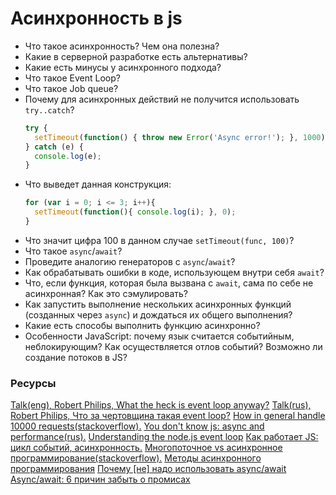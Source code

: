 # Асинхронность в js

* Что такое асинхронность? Чем она полезна?
* Какие в серверной разработке есть альтернативы?
* Какие есть минусы у асинхронного подхода?
* Что такое Event Loop?
* Что такое Job queue?
* Почему для асинхронных действий не получится использовать `try..catch`?
    ```javascript
    try {
      setTimeout(function() { throw new Error('Async error!'); }, 1000);
    } catch (e) {
      console.log(e);
    }
    ```
* Что выведет данная конструкция:
    ```javascript
    for (var i = 0; i <= 3; i++){
      setTimeout(function(){ console.log(i); }, 0);
    }
    ```
* Что значит цифра 100 в данном случае `setTimeout(func, 100)`?
* Что такое `async`/`await`?
* Проведите аналогию генераторов с `async`/`await`?
* Как обрабатывать ошибки в коде, использующем внутри себя `await`?
* Что, если функция, которая была вызвана с `await`, сама по себе не асинхронная? Как это сэмулировать?
* Как запустить выполнение нескольких асинхронных функций (созданных через `async`) и дождаться их общего выполнения?
* Какие есть способы выполнить функцию асинхронно?
* Особенности JavaScript: почему язык считается событийным, неблокирующим? Как осуществляется отлов событий? Возможно ли создание потоков в JS?

### Ресурсы
[Talk(eng), Robert Philips, What the heck is event loop anyway?](https://www.youtube.com/watch?v=8aGhZQkoFbQ)
[Talk(rus), Robert Philips, Что за чертовщина такая event loop?](https://www.youtube.com/watch?v=8cV4ZvHXQL4)
[How in general handle 10000 requests(stackoverflow).](https://stackoverflow.com/questions/34855352/how-in-general-does-node-js-handle-10-000-concurrent-requests)
[You don't know js: async and performance(rus).](https://github.com/devSchacht/You-Dont-Know-JS/tree/master/async%20%26%20performance)
[Understanding the node.js event loop](http://blog.mixu.net/2011/02/01/understanding-the-node-js-event-loop/)
[Как работает JS: цикл событий, асинхронность.](https://habr.com/ru/company/ruvds/blog/340508/)
[Многопоточное vs асинхронное программирование(stackoverflow).](https://ru.stackoverflow.com/questions/445768/%D0%9C%D0%BD%D0%BE%D0%B3%D0%BE%D0%BF%D0%BE%D1%82%D0%BE%D1%87%D0%BD%D0%BE%D0%B5-vs-%D0%B0%D1%81%D0%B8%D0%BD%D1%85%D1%80%D0%BE%D0%BD%D0%BD%D0%BE%D0%B5-%D0%BF%D1%80%D0%BE%D0%B3%D1%80%D0%B0%D0%BC%D0%BC%D0%B8%D1%80%D0%BE%D0%B2%D0%B0%D0%BD%D0%B8%D0%B5)
[Методы асинхронного программирования](https://habr.com/ru/company/ruvds/blog/337662/)
[Почему [не] надо использовать async/await](https://medium.com/@vkozulya/%D0%BF%D0%BE%D1%87%D0%B5%D0%BC%D1%83-%D0%BD%D0%B5-%D0%BD%D0%B0%D0%B4%D0%BE-%D0%B8%D1%81%D0%BF%D0%BE%D0%BB%D1%8C%D0%B7%D0%BE%D0%B2%D0%B0%D1%82%D1%8C-async-await-7e999c981049)
[Async/await: 6 причин забыть о промисах](https://habr.com/ru/company/ruvds/blog/326074/)
